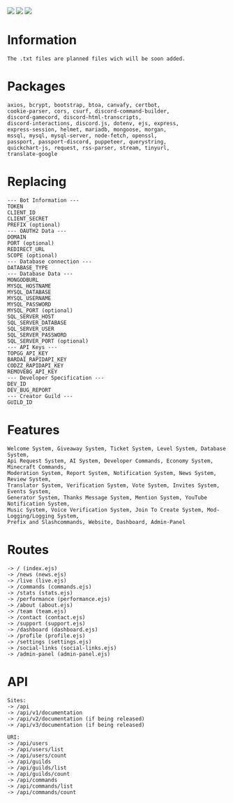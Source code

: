 <img src="https://img.shields.io/badge/JAVASCRIPT-black?style=for-the-badge&logo=JavaScript&logoColor=F7DF1E"/>
<img src="https://img.shields.io/badge/HTML-black?style=for-the-badge&logo=HTML5&logoColor=E34F26"/>
<img src="https://img.shields.io/badge/CSS-black?style=for-the-badge&logo=HTML5&logoColor=E34F26"/>

# Information
```
The .txt files are planned files wich will be soon added.
```

# Packages
```
axios, bcrypt, bootstrap, btoa, canvafy, certbot, 
cookie-parser, cors, csurf, discord-command-builder, 
discord-gamecord, discord-html-transcripts, 
discord-interactions, discord.js, dotenv, ejs, express, 
express-session, helmet, mariadb, mongoose, morgan, 
mssql, mysql, mysql-server, node-fetch, openssl, 
passport, passport-discord, puppeteer, querystring, 
quickchart-js, request, rss-parser, stream, tinyurl, 
translate-google
```

# Replacing
```
--- Bot Information ---
TOKEN
CLIENT_ID
CLIENT_SECRET
PREFIX (optional)
--- OAUTH2 Data ---
DOMAIN
PORT (optional)
REDIRECT_URL
SCOPE (optional)
--- Database connection ---
DATABASE_TYPE
--- Database Data ---
MONGODBURL
MYSQL_HOSTNAME
MYSQL_DATABASE
MYSQL_USERNAME
MYSQL_PASSWORD
MYSQL_PORT (optional)
SQL_SERVER_HOST
SQL_SERVER_DATABASE
SQL_SERVER_USER
SQL_SERVER_PASSWORD
SQL_SERVER_PORT (optional)
--- API Keys ---
TOPGG_API_KEY
BARDAI_RAPIDAPI_KEY
CODZZ_RAPIDAPI_KEY
REMOVEBG_API_KEY
--- Developer Specification ---
DEV_ID
DEV_BUG_REPORT
--- Creator Guild ---
GUILD_ID
```

# Features
```
Welcome System, Giveaway System, Ticket System, Level System, Database System, 
Api Request System, AI System, Developer Commands, Economy System, Minecraft Commands,
Moderation System, Report System, Notification System, News System, Review System, 
Translator System, Verification System, Vote System, Invites System, Events System, 
Generator System, Thanks Message System, Mention System, YouTube Notification System,
Music System, Voice Verification System, Join To Create System, Mod-Logging/Logging System,
Prefix and Slashcommands, Website, Dashboard, Admin-Panel
```

# Routes
```
-> / (index.ejs)
-> /news (news.ejs)
-> /live (live.ejs)
-> /commands (commands.ejs)
-> /stats (stats.ejs)
-> /performance (performance.ejs)
-> /about (about.ejs)
-> /team (team.ejs)
-> /contact (contact.ejs)
-> /support (support.ejs)
-> /dashboard (dashboard.ejs)
-> /profile (profile.ejs)
-> /settings (settings.ejs)
-> /social-links (social-links.ejs)
-> /admin-panel (admin-panel.ejs)
```

# API
```
Sites: 
-> /api
-> /api/v1/documentation
-> /api/v2/documentation (if being released)
-> /api/v3/documentation (if being released)

URI: 
-> /api/users
-> /api/users/list
-> /api/users/count
-> /api/guilds
-> /api/guilds/list
-> /api/guilds/count
-> /api/commands
-> /api/commands/list
-> /api/commands/count
```